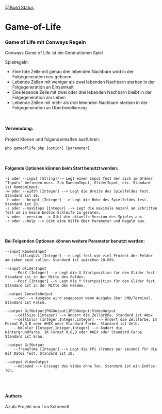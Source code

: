[![Build Status](https://travis-ci.org/tschreindl/Game-of-Life.svg?branch=feature%2Fphase5)](https://travis-ci.org/tschreindl/Game-of-Life)

# Game-of-Life
### Game of Life mit Conways Regeln

Conways Game of Life ist ein Generationen Spiel

Spielregeln:
* Eine tote Zelle mit genau drei lebenden Nachbarn wird in der Folgegeneration neu geboren
* Lebende Zellen mit weniger als zwei lebenden Nachbarn sterben in der Folgegeneration an Einsamkeit
* Eine lebende Zelle mit zwei oder drei lebenden Nachbarn bleibt in der Folgegeneration am Leben
* Lebende Zellen mit mehr als drei lebenden Nachbarn sterben in der Folgegeneration an Überbevölkerung

<br />

#### Verwendung:
Projekt Klonen und folgendermaßen ausführen:
```
php gameoflife.php [option] [parameter]
```

<br />

#### Folgende Optionen können beim Start benutzt werden:
```
-i oder --input [String]--> Legt einen Input fest der sich im Ordner "Inputs" befinden muss. Z.b RandomInput, GliderInput, etc. Standard ist RandomInput.
-w oder --width [Integer] --> Legt die Breite des Spielfeldes fest. Standard ist 20.
-h oder --height [Integer] --> Legt die Höhe des Spielfeldes fest. Standard ist 20.
-s oder --maxSteps [Integer] --> Legt die maximale Anzahl an Schritten fest um in keine Endlos-Schleife zu geraten.
-v oder --version --> Gibt die aktuelle Version des Spieles aus.
-r oder --help --> Gibt eine Hilfe über Parameter und Regeln aus.
```

<br />

#### Bei Folgenden Optionen können weitere Parameter benutzt werden:
```
--input RandomInput 
    --fillingLVL [Integer] --> Legt fest wie viel Prozent der Felder am Leben sein sollen. Standard ist zwischen 20-80%.
    
--input GliderInput
    --PosX [Integer] --> Legt die X Startposition für den Glider fest. Standard ist in der Mitte des Feldes.
    --PosY [Integer] --> Legt die Y Startposition für den Glider fest. Standard ist in der Mitte des Feldes.
    
--output ConsoleOutput
    --cmd --> Ausgabe wird angepasst wenn Ausgabe über CMD/Terminal. Standard ist False.
    
--output GifOutput|PNGOutput|JPEGOutput|VideoOutput
    --cellSize [Integer] --> Ändert die Zellgröße. Standard ist 40px
    --cellColor [Integer,Integer,Integer] --> Ändert die Zellfarbe. Im Format R,G,B oder #HEX oder Standard Farbe. Standard ist Gelb.
    --bkColor [Integer,Integer,Integer] --> Ändert die Hintergrundfarbe. Im Format R,G,B oder #HEX oder Standard Farbe. Standard ist Grau.
    
--output GifOutput
    --frameTime [Integer] --> Legt die FPS (Frames per second) für die Gif Datei fest. Standard ist 10.
    
--output VideoOutput
    --noSound --> Erzeugt das Video ohne Ton. Standard ist ein Endlos-Ton.
```

<br />
<br />

#### Authors
Azubi Projekt von Tim Schreindl